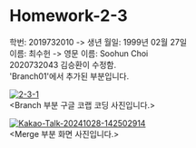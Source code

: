 # Homework-2-3
학번: 2019732010  -> 생년 월일: 1999년 02월 27일  
이름: 최수헌 -> 영문 이름: Soohun Choi  
2020732043 김승환이 수정함.  
'Branch01'에서 추가된 부분입니다.  

<a href="https://ibb.co/FHMQWV6"><img src="https://i.ibb.co/2ZQz6Nq/2-3-1.png" alt="2-3-1" border="0"></a>  
<Branch 부분 구글 코랩 코딩 사진입니다.>

<a href="https://ibb.co/rsX2cJX"><img src="https://i.ibb.co/hfTFZvT/Kakao-Talk-20241028-142502914.png" alt="Kakao-Talk-20241028-142502914" border="0"></a>  
<Merge 부분 화면 사진입니다.>

